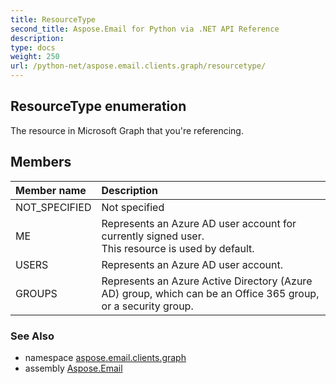 ```yaml
---
title: ResourceType
second_title: Aspose.Email for Python via .NET API Reference
description: 
type: docs
weight: 250
url: /python-net/aspose.email.clients.graph/resourcetype/
---
```


## ResourceType enumeration

The resource in Microsoft Graph that you're referencing.

## Members
| Member name | Description |
| :- | :- |
|NOT_SPECIFIED|Not specified|
|ME|Represents an Azure AD user account for currently signed user. <br/>            This resource is used by default.|
|USERS|Represents an Azure AD user account.|
|GROUPS|Represents an Azure Active Directory (Azure AD) group, which can be an Office 365 group, or a security group.|

### See Also

* namespace [aspose.email.clients.graph](/python-net/aspose.email.clients.graph/)
* assembly [Aspose.Email](/python-net/)

